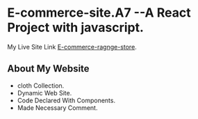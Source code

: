 # E-commerce-site.A7  --A React Project with javascript.

My Live Site Link [E-commerce-ragnge-store](https://youthful-noether-79f17a.netlify.app).

## About My Website
* cloth Collection.
* Dynamic Web Site.
* Code Declared With Components.
* Made Necessary Comment.
